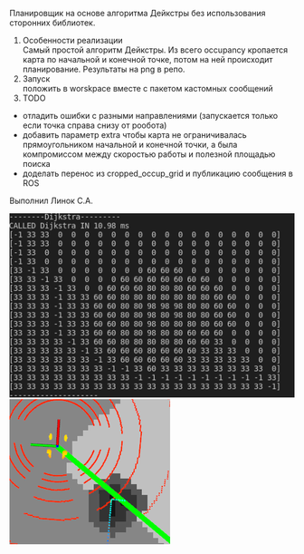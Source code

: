 Планировщик на основе алгоритма Дейкстры без использования сторонних библиотек.  
1) Особенности реализации  
  Самый простой алгоритм Дейкстры. Из всего occupancy кропается карта по начальной и конечной точке, потом на ней происходит планирование. Результаты на png в репо. 
3) Запуск  
  положить в worskpace вместе с пакетом кастомных сообщений  
3) TODO  
  - отладить ошибки с разными направлениями (запускается только если точка справа снизу от рообота)
  - добавить параметр extra чтобы карта не ограничивалась прямоугольником начальной и конечной точки, а была компромиссом между скоростью работы и полезной площадью поиска
  - доделать перенос из cropped_occup_grid и публикацию сообщения в ROS

Выполнил Линок С.А.

![plot](path_as_-1.png)
![plot](rviz_view.png)
